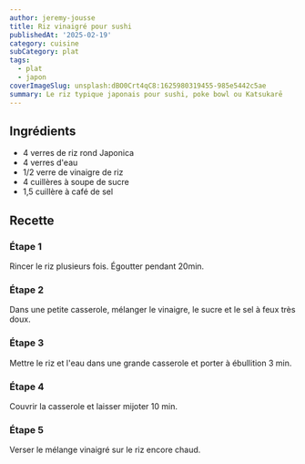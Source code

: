 ```yaml
---
author: jeremy-jousse
title: Riz vinaigré pour sushi
publishedAt: '2025-02-19'
category: cuisine
subCategory: plat
tags:
  - plat
  - japon
coverImageSlug: unsplash:dBO0Crt4qC8:1625980319455-985e5442c5ae
summary: Le riz typique japonais pour sushi, poke bowl ou Katsukarē
---
```


## Ingrédients

- 4 verres de riz rond Japonica
- 4 verres d'eau
- 1/2 verre de vinaigre de riz
- 4 cuillères à soupe de sucre
- 1,5 cuillère à café de sel

## Recette

### Étape 1

Rincer le riz plusieurs fois.
Égoutter pendant 20min.

### Étape 2

Dans une petite casserole, mélanger le vinaigre, le sucre et le sel à feux très
doux.

### Étape 3

Mettre le riz et l'eau dans une grande casserole et porter à ébullition 3 min.

### Étape 4

Couvrir la casserole et laisser mijoter 10 min.

### Étape 5

Verser le mélange vinaigré sur le riz encore chaud.
